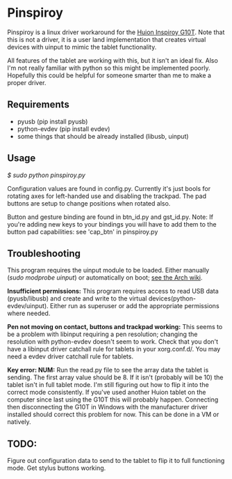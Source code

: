 # Pinspiroy

Pinspiroy is a linux driver workaround for the [Huion Inspiroy G10T](https://www.huiontablet.com/g10t.html). Note that this is not a driver, it is a user land implementation that creates virtual devices with uinput to mimic the tablet functionality.

All features of the tablet are working with this, but it isn't an ideal fix. Also I'm not really familiar with python so this might be implemented poorly. Hopefully this could be helpful for someone smarter than me to make a proper driver.

## Requirements
- pyusb (pip install pyusb)
- python-evdev (pip install evdev)
- some things that should be already installed (libusb, uinput) 

## Usage
_$ sudo python pinspiroy.py_

Configuration values are found in config.py. Currently it's just bools for rotating axes for left-handed use and disabling the trackpad. The pad buttons are setup to change positions when rotated also.

Button and gesture binding are found in btn\_id.py and gst\_id.py. Note: If you're adding new keys to your bindings you will have to add them to the button pad capabilities: see 'cap_btn'  in pinspiroy.py

## Troubleshooting
This program requires the uinput module to be loaded. Either manually (_sudo modprobe uinput_)
or automatically on boot; [see the Arch wiki](https://wiki.archlinux.org/index.php/Kernel_modules).

**Insufficient permissions:** This program requires access to read USB data (pyusb/libusb) and create and write to the virtual devices(python-evdev/uinput). Either run as superuser or add the appropriate permissions where needed.

**Pen not moving on contact, buttons and trackpad working:** This seems to be a problem with libinput requiring a pen resolution; changing the resolution with python-evdev doesn't seem to work. Check that you don't have a libinput driver catchall rule for tablets in your xorg.conf.d/. You may need a evdev driver catchall rule for tablets.

**Key error: NUM:** Run the read.py file to see the array data the tablet is sending. The first array value should be 8. If it isn't (probably will be 10) the tablet isn't in full tablet mode. I'm still figuring out how to flip it into the correct mode consistently. If you've used another Huion tablet on the computer since last using the G10T this will probably happen. Connecting then disconnecting the G10T in Windows with the manufacturer driver installed should correct this problem for now. This can be done in a VM or natively.

## TODO:
Figure out configuration data to send to the tablet to flip it to full functioning mode.
Get stylus buttons working.

